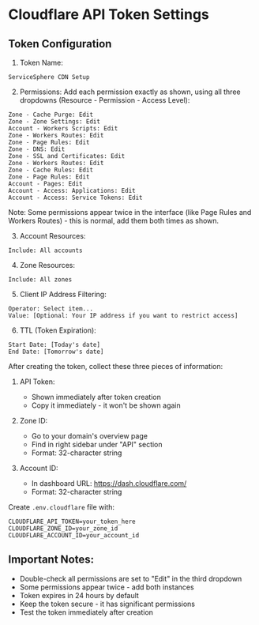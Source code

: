 # Cloudflare API Token Settings

## Token Configuration

1. Token Name:
```
ServiceSphere CDN Setup
```

2. Permissions:
Add each permission exactly as shown, using all three dropdowns (Resource - Permission - Access Level):

```
Zone - Cache Purge: Edit
Zone - Zone Settings: Edit
Account - Workers Scripts: Edit
Zone - Workers Routes: Edit
Zone - Page Rules: Edit
Zone - DNS: Edit
Zone - SSL and Certificates: Edit
Zone - Workers Routes: Edit
Zone - Cache Rules: Edit
Zone - Page Rules: Edit
Account - Pages: Edit
Account - Access: Applications: Edit
Account - Access: Service Tokens: Edit
```

Note: Some permissions appear twice in the interface (like Page Rules and Workers Routes) - this is normal, add them both times as shown.

3. Account Resources:
```
Include: All accounts
```

4. Zone Resources:
```
Include: All zones
```

5. Client IP Address Filtering:
```
Operator: Select item...
Value: [Optional: Your IP address if you want to restrict access]
```

6. TTL (Token Expiration):
```
Start Date: [Today's date]
End Date: [Tomorrow's date]
```

After creating the token, collect these three pieces of information:

1. API Token:
   - Shown immediately after token creation
   - Copy it immediately - it won't be shown again

2. Zone ID:
   - Go to your domain's overview page
   - Find in right sidebar under "API" section
   - Format: 32-character string

3. Account ID:
   - In dashboard URL: https://dash.cloudflare.com/<account-id>
   - Format: 32-character string

Create `.env.cloudflare` file with:
```env
CLOUDFLARE_API_TOKEN=your_token_here
CLOUDFLARE_ZONE_ID=your_zone_id
CLOUDFLARE_ACCOUNT_ID=your_account_id
```

## Important Notes:
- Double-check all permissions are set to "Edit" in the third dropdown
- Some permissions appear twice - add both instances
- Token expires in 24 hours by default
- Keep the token secure - it has significant permissions
- Test the token immediately after creation
